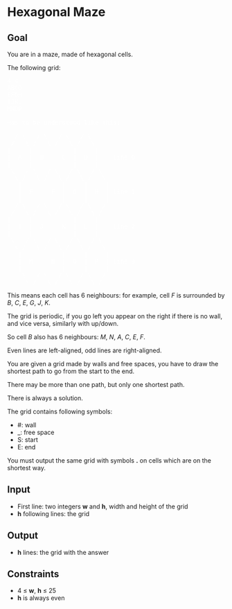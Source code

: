 # Hexagonal Maze

## Goal

You are in a maze, made of hexagonal cells.

The following grid:

<pre style="color:FFFFFF">
4 4
ABCD
EFGH
IJKL
MNOP

Has to be understood like this:

  / \   / \   / \   / \
 /   \ /   \ /   \ /   \
|     |     |     |     |
|  A  |  B  |  C  |  D  |    Line 0
|     |     |     |     |
 \   / \   / \   / \   / \
  \ /   \ /   \ /   \ /   \
   |     |     |     |     |
   |  E  |  F  |  G  |  H  | Line 1
   |     |     |     |     |
  / \   / \   / \   / \   /
 /   \ /   \ /   \ /   \ /
|     |     |     |     |
|  I  |  J  |  K  |  L  |    Line 2
|     |     |     |     |
 \   / \   / \   / \   / \
  \ /   \ /   \ /   \ /   \
   |     |     |     |     |
   |  M  |  N  |  O  |  P  | Line 3
   |     |     |     |     |
    \   / \   / \   / \   /
     \ /   \ /   \ /   \ /
</pre>

This means each cell has 6 neighbours: for example, cell _F_ is surrounded by
_B_, _C_, _E_, _G_, _J_, _K_.

The grid is periodic, if you go left you appear on the right if there is no
wall, and vice versa, similarly with up/down.

So cell _B_ also has 6 neighbours: _M_, _N_, _A_, _C_, _E_, _F_.

Even lines are left-aligned, odd lines are right-aligned.

You are given a grid made by walls and free spaces, you have to draw the
shortest path to go from the start to the end.

There may be more than one path, but only one shortest path.

There is always a solution.

The grid contains following symbols:

-   #: wall
-   \_: free space
-   S: start
-   E: end

You must output the same grid with symbols **.** on cells which are on the
shortest way.

## Input

-   First line: two integers **w** and **h**, width and height of the grid
-   **h** following lines: the grid

## Output

-   **h** lines: the grid with the answer

## Constraints

-   4 &leq; **w**, **h** &leq; 25
-   **h** is always even
